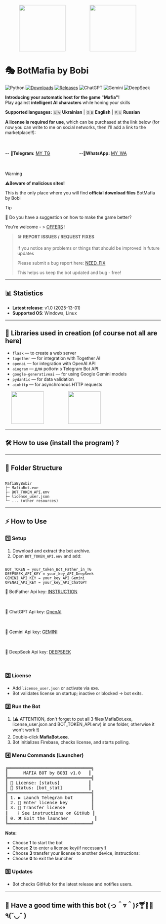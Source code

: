 <p align="center">
  <img src="https://upload.wikimedia.org/wikipedia/commons/c/c3/Python-logo-notext.svg" width="150" style="margin: 0 20px;"> &nbsp;&nbsp;&nbsp;&nbsp;&nbsp;&nbsp;&nbsp;&nbsp;
  <img src="https://upload.wikimedia.org/wikipedia/commons/0/04/ChatGPT_logo.svg" width="150" style="margin: 0 20px;"> &nbsp;&nbsp;&nbsp;&nbsp;&nbsp;&nbsp;&nbsp;&nbsp;
</p>

# 🎭 BotMafia by Bobi

![Python](https://img.shields.io/badge/python-3.13%2B-blue.svg)
[![Downloads](https://img.shields.io/github/downloads/username/mafia-bot/total)](https://github.com/username/mafia-bot/releases)
[![Releases](https://img.shields.io/github/v/release/username/mafia-bot?sort=semver)](https://github.com/username/mafia-bot/releases)
![ChatGPT](https://img.shields.io/badge/ChatGPT-OpenAI-blueviolet.svg)
![Gemini](https://img.shields.io/badge/Gemini-Google-orange.svg)
![DeepSeek](https://img.shields.io/badge/DeepSeek-AI-red.svg)

**Introducing your automatic host for the game "Mafia"!**  
Play against **intelligent AI characters** while honing your skills

**Supported languages:** 🇺🇦 **Ukrainian** | 🇬🇧 **English** | 🇷🇺 **Russian**

**A license is required for use**, which can be purchased at the link below
(for now you can write to me on social networks, then I'll add a link to the marketplace!!):

ㅤ

--
📩**Telegram:** [MY_TG](https://t.me/BobiITnew) ㅤㅤㅤㅤㅤㅤㅤ--📱**WhatsApp:** [MY_WA](https://wa.me/0668896540)

ㅤ
ㅤ
ㅤ

> [!WARNING]
> ⚠**Beware of malicious sites!**
> 
> This is the only place where you will find **official download files** BotMafia by Bobi

> [!TIP]
> 💬 Do you have a suggestion on how to make the game better?
>
> You're welcome - > [OFFERS](https://github.com/BobiArs/BotMafia-by-Bobi/issues/new?template=offers.yml) !

> 🛠️ **REPORT ISSUES / REQUEST FIXES**
> 
> If you notice any problems or things that should be improved in future updates
>  
> Please submit a bug report here: [NEED_FIX](https://github.com/BobiArs/BotMafia-by-Bobi/issues/new?template=bug_rep.yml)
>   
> This helps us keep the bot updated and bug - free!

---

## 📊 Statistics

- **Latest release**: v1.0 (2025-13-01)
- **Supported OS**: Windows, Linux

---

## 🧩 Libraries used in creation (of course not all are here)

- `flask` — to create a web server
- `together` — for integration with Together AI
- `openai` — for integration with OpenAI API
- `aiogram` — для роботи з Telegram Bot API
- `google-generativeai` — for using Google Gemini models
- `pydantic` — for data validation
- `aiohttp` — for asynchronous HTTP requests

<p align="left">
  <img src="https://uxwing.com/wp-content/themes/uxwing/download/brands-and-social-media/google-gemini-icon.png" width="105" style="margin: 0 20px;"> &nbsp;&nbsp;&nbsp;&nbsp;&nbsp;&nbsp;&nbsp;&nbsp;
  <img src="https://upload.wikimedia.org/wikipedia/commons/9/95/DeepSeek-icon.svg" width="105" style="margin: 0 20px;"> &nbsp;&nbsp;&nbsp;&nbsp;&nbsp;&nbsp;&nbsp;&nbsp;
</p>

---

## 🛠️ How to use (install the program) ?

<hr>

<h2>📂 Folder Structure</h2>
<pre><code>
MafiaByBobi/
├─ MafiaBot.exe
├─ BOT_TOKEN_API.env
├─ license_user.json
└─ ... (other resources)
</code></pre>

<hr>

<h2>⚡ How to Use</h2>

<h3>1️⃣ Setup</h3>
<ol>
  <li>Download and extract the bot archive.</li>
  <li>Open <code>BOT_TOKEN_API.env</code> and add:</li>
</ol>

<pre><code>
BOT_TOKEN = your_token_Bot_Father_in_TG
DEEPSEEK_API_KEY = your_key_API_DeepSeek
GEMINI_API_KEY = your_key_API_Gemini
OPENAI_API_KEY = your_key_API_ChatGPT
</code></pre>

<p>🔗 BotFather Api key: <a href="https://docs.radist.online/docs/our-products/radist-web/connections/telegram-bot/instructions-for-creating-and-configuring-a-bot-in-botfather" target="_blank">  INSTRUCTION</a></p>
ㅤ
ㅤ
<p>🔗 ChatGPT Api key: <a href="https://platform.openai.com/api-keys" target="_blank">  OpenAI</a></p>
ㅤ
ㅤ
<p>🔗 Gemini Api key: <a href="https://aistudio.google.com/u/3/prompts/new_chat" target="_blank">  GEMINI</a></p>
ㅤ
ㅤ
<p>🔗 DeepSeek Api key: <a href="https://platform.deepseek.com/api_keys" target="_blank">  DEEPSEEK</a></p>
ㅤ
ㅤ

<h3>2️⃣ License</h3>
<ul>
  <li>Add <code>license_user.json</code> or activate via exe.</li>
  <li>Bot validates license on startup; inactive or blocked → bot exits.</li>
</ul>

<h3>3️⃣ Run the Bot</h3>
<ol>
  <li>(⚠️ ATTENTION, don't forget to put all 3 files(MafiaBot.exe, license_user.json and BOT_TOKEN_API.env) in one folder,
    otherwise it won't work ❗)</li>
  <li>Double-click <strong>MafiaBot.exe</strong>.</li>
  <li>Bot initializes Firebase, checks license, and starts polling.</li>
</ol>

<h3>4️⃣ Menu Commands (Launcher)</h3>
<pre>
╔════════════════════════════════╗
║      MAFIA BOT by BOBI v1.0   ║
╠════════════════════════════════╣
║ 🔐 License: [status]           ║
║ 🚀 Status: [bot_stat]          ║
╠════════════════════════════════╣
║ 1. ▶️ Launch Telegram bot       ║
║ 2. 🔑 Enter license key         ║
║ 3. 🔁 Transfer license          ║
║    ℹ️ See instructions on GitHub ║
║ 0. ❌ Exit the launcher          ║
╚════════════════════════════════╝
</pre>

<p><strong>Note:</strong></p>
<ul>
  <li>Choose <strong>1</strong> to start the bot</li>
  <li>Choose <strong>2</strong> to enter a license key(if necessary!)</li>
  <li>Choose <strong>3</strong> transfer your license to another device, instructions:</li>
  <li>Choose <strong>0</strong> to exit the launcher</li>
</ul>


<h3>5️⃣ Updates</h3>
<ul>
  <li>Bot checks GitHub for the latest release and notifies users.</li>
</ul>

<hr>

<h2>🤩 Have a good time with this bot (っ＾▿＾)۶🍸🌟🍺٩(˘◡˘ )</h2>
